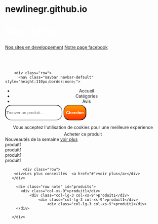 # newlinegr.github.io

<!DOCTYPE html>
<html>
 <head>
       <meta name="viewport" content="width=device-width,initial-scale=1, shrink-to-fit=no"> 
       <link href="css/bootstrap.css" rel="stylesheet">
      <link href="betashop.css" rel="stylesheet">
 </head>
     <body>
       <div class="container">
       <div class="row" style="background-image:url('space.jpeg');backgrond-position:center;background-size:100% 100%;height:130px;" id="suivre">
           <h1 class="col-lg-4" style="color:white;height:23px;">NewLINEtip</h1>
           <div class="desc col-lg-6" style="color:white">~Nos conseils pour vos futurs achats~</div>
           <a href="#" class="col-xs-12 col-lg-6">Nos sites en developpement</a>
           <a class=" col-xs-12 col-lg-6" href="i.html">Notre page facebook</a>
         </div>
 
         
        <div class="row">
          <nav class="navbar navbar-default" style="height:110px;border:none;">
<ul class="nav" style="height:40px;text-align:center;"><li class="active <!--col-xs-4--> col-xs-4">Accueil</li>
       <li class="col-xs-4 col-lg-4">Catégories</li>
       <li class="col-xs-4 col-lg-4">Avis</li>
</ul>
<form>
	<input type="text" class="col-xs-6 col-xs-offset-1 col-lg-5 col-lg-offset-2" style="height:50px;border-radius:20px;"placeholder="Trouver un produit..."/>
	  <input type="submit" class="col-xs-4 col-lg-3" style="height:50px;border-radius:20px;color:white;background:linear-gradient(0deg,red -50%,#FF9A00);font-weight:bold;"value="Chercher"/>
</form>
</nav>
</div>
<div class="row">
        <div style="text-align:center;" class="col-xs-12">Vous acceptez l'utilisation de cookies pour une meilleure expérience</div>
       </div>
        <div class="row" style="margin-top:5px;" id="produit" >
        <div class="col-xs-9 col-lg-12" style="text-align:center;background-color: puhsla(180,20%,10%,0.1);">Acheter ce produit</div>
         </div>
         <div class="row">
        <div>Nouveautés de la semaine  <a href="#">voir plus</a></div>
       </div>
         <div class="row note" id="produits">
           <div class="col-xs-9 col-lg-3">produit1</div>
               <div class="col-xs-9 col-lg-3">produit1</div>
                   <div class="col-xs-9 col-lg-3">produit1</div>
                       <div class="col-xs-9">produit1</div>
         </div>
         
            <div class="row">
        <div>Les plus conseillés  <a href="#">voir plus</a></div>
       </div>
         
         <div class="row note" id="produits">
           <div class="col-xs-9">produit1</div>
               <div class="col-lg-3 col-xs-9">produit1</div>
                   <div class="col-lg-3 col-xs-9">produit1</div>
                       <div class="col-lg-3 col-xs-9">produit1</div>
         </div>
         
       </div>
   </body>
 </html>
